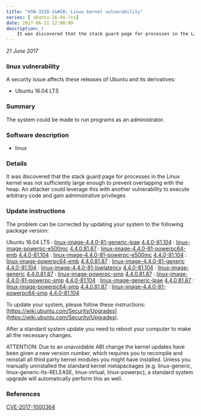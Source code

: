 ```yaml
---
title: "USN-3328-1&#58; Linux kernel vulnerability"
series: [ ubuntu-16.04-lts]
date: 2017-06-21 12:00:00
description: |
    It was discovered that the stack guard page for processes in the Linux kernel was not sufficiently large enough to prevent overlapping with the heap. An attacker could leverage this with another vulnerability to execute arbitrary code and gain administrative privileges 
--- 
```

 
 

*21 June 2017*

### linux vulnerability

A security issue affects these releases of Ubuntu and its derivatives:

* Ubuntu 16.04 LTS

### Summary

The system could be made to run programs as an administrator. 

### Software description

* linux 

### Details

It was discovered that the stack guard page for processes in the Linux kernel was not sufficiently large enough to prevent overlapping with the heap. An attacker could leverage this with another vulnerability to execute arbitrary code and gain administrative privileges 

### Update instructions

The problem can be corrected by updating your system to the following package version:

Ubuntu 16.04 LTS
 : [linux-image-4.4.0-81-generic-lpae](https://launchpad.net/ubuntu/+source/linux) <span> [4.4.0-81.104](https://launchpad.net/ubuntu/+source/linux/4.4.0-81.104) </span> 
 : [linux-image-powerpc-e500mc](https://launchpad.net/ubuntu/+source/linux) <span> [4.4.0.81.87](https://launchpad.net/ubuntu/+source/linux/4.4.0-81.104) </span> 
 : [linux-image-4.4.0-81-powerpc64-emb](https://launchpad.net/ubuntu/+source/linux) <span> [4.4.0-81.104](https://launchpad.net/ubuntu/+source/linux/4.4.0-81.104) </span> 
 : [linux-image-4.4.0-81-powerpc-e500mc](https://launchpad.net/ubuntu/+source/linux) <span> [4.4.0-81.104](https://launchpad.net/ubuntu/+source/linux/4.4.0-81.104) </span> 
 : [linux-image-powerpc64-emb](https://launchpad.net/ubuntu/+source/linux) <span> [4.4.0.81.87](https://launchpad.net/ubuntu/+source/linux/4.4.0-81.104) </span> 
 : [linux-image-4.4.0-81-generic](https://launchpad.net/ubuntu/+source/linux) <span> [4.4.0-81.104](https://launchpad.net/ubuntu/+source/linux/4.4.0-81.104) </span> 
 : [linux-image-4.4.0-81-lowlatency](https://launchpad.net/ubuntu/+source/linux) <span> [4.4.0-81.104](https://launchpad.net/ubuntu/+source/linux/4.4.0-81.104) </span> 
 : [linux-image-generic](https://launchpad.net/ubuntu/+source/linux) <span> [4.4.0.81.87](https://launchpad.net/ubuntu/+source/linux/4.4.0-81.104) </span> 
 : [linux-image-powerpc-smp](https://launchpad.net/ubuntu/+source/linux) <span> [4.4.0.81.87](https://launchpad.net/ubuntu/+source/linux/4.4.0-81.104) </span> 
 : [linux-image-4.4.0-81-powerpc-smp](https://launchpad.net/ubuntu/+source/linux) <span> [4.4.0-81.104](https://launchpad.net/ubuntu/+source/linux/4.4.0-81.104) </span> 
 : [linux-image-generic-lpae](https://launchpad.net/ubuntu/+source/linux) <span> [4.4.0.81.87](https://launchpad.net/ubuntu/+source/linux/4.4.0-81.104) </span> 
 : [linux-image-powerpc64-smp](https://launchpad.net/ubuntu/+source/linux) <span> [4.4.0.81.87](https://launchpad.net/ubuntu/+source/linux/4.4.0-81.104) </span> 
 : [linux-image-4.4.0-81-powerpc64-smp](https://launchpad.net/ubuntu/+source/linux) <span> [4.4.0-81.104](https://launchpad.net/ubuntu/+source/linux/4.4.0-81.104) </span> 

To update your system, please follow these instructions: [https://wiki.ubuntu.com/Security/Upgrades](https://wiki.ubuntu.com/Security/Upgrades).

After a standard system update you need to reboot your computer to make all the necessary changes.

ATTENTION: Due to an unavoidable ABI change the kernel updates have been given a new version number, which requires you to recompile and reinstall all third party kernel modules you might have installed. Unless you manually uninstalled the standard kernel metapackages (e.g. linux-generic, linux-generic-lts-RELEASE, linux-virtual, linux-powerpc), a standard system upgrade will automatically perform this as well. 

### References

 
 [CVE-2017-1000364](http://people.ubuntu.com/~ubuntu-security/cve/CVE-2017-1000364)
 

